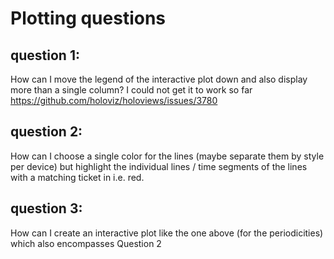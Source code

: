 # Plotting questions

## question 1:

How can I move the legend of the interactive plot down and also display more than a single column? I could not get it to work so far https://github.com/holoviz/holoviews/issues/3780

## question 2:

How can I choose a single color for the lines (maybe separate them by style per device) but highlight the individual lines / time segments of the lines with a matching ticket in i.e. red.

## question 3:

How can I create an interactive plot like the one above (for the periodicities) which also encompasses Question 2